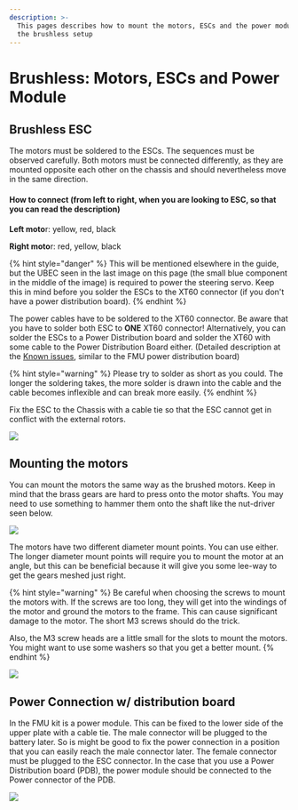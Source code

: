 ```yaml
---
description: >-
  This pages describes how to mount the motors, ESCs and the power module for
  the brushless setup
---
```


# Brushless: Motors, ESCs and Power Module

## Brushless ESC

The motors must be soldered to the ESCs. The sequences must be observed carefully. Both motors must be connected differently, as they are mounted opposite each other on the chassis and should nevertheless move in the same direction.

#### How to connect \(from left to right, when you are looking to ESC, so that you can read the description\)

**Left moto**r: yellow, red, black

**Right moto**r: red, yellow, black

{% hint style="danger" %}
This will be mentioned elsewhere in the guide, but the UBEC seen in the last image on this page \(the small blue component in the middle of the image\) is required to power the steering servo. Keep this in mind before you solder the ESCs to the XT60 connector \(if you don't have a power distribution board\).
{% endhint %}

The power cables have to be soldered to the XT60 connector. Be aware that you have to solder both ESC to **ONE** XT60 connector! Alternatively, you can solder the ESCs to a Power Distribution board and solder the XT60 with some cable to the Power Distribution Board either. \(Detailed description at the [Known issues](https://nxp.gitbook.io/nxp-cup/developer-guide/assembly/dfrobot-chassis/known-issues), similar to the FMU power distribution board\)

{% hint style="warning" %}
Please try to solder as short as you could. The longer the soldering takes, the more solder is drawn into the cable and the cable becomes inflexible and can break more easily.
{% endhint %}

Fix the ESC to the Chassis with a cable tie so that the ESC cannot get in conflict with the external rotors.

![](../../../.gitbook/assets/20191205_104829.jpg)

## Mounting the motors

You can mount the motors the same way as the brushed motors. Keep in mind that the brass gears are hard to press onto the motor shafts. You may need to use something to hammer them onto the shaft like the nut-driver seen below.

![](../../../.gitbook/assets/img_0950.jpeg)

The motors have two different diameter mount points. You can use either. The longer diameter mount points will require you to mount the motor at an angle, but this can be beneficial because it will give you some lee-way to get the gears meshed just right.

{% hint style="warning" %}
Be careful when choosing the screws to mount the motors with. If the screws are too long, they will get into the windings of the motor and ground the motors to the frame. This can cause significant damage to the motor. The short M3 screws should do the trick.

Also, the M3 screw heads are a little small for the slots to mount the motors. You might want to use some washers so that you get a better mount.
{% endhint %}

![](../../../.gitbook/assets/20191205_104838.jpg)

## Power Connection w/ distribution board

In the FMU kit is a power module. This can be fixed to the lower side of the upper plate with a cable tie. The male connector will be plugged to the battery later. So is might be good to fix the power connection in a position that you can easily reach the male connector later. The female connector must be plugged to the ESC connector. In the case that you use a Power Distribution board \(PDB\), the power module should be connected to the Power connector of the PDB. 

![](../../../.gitbook/assets/powermodule_fmu.jpg)

